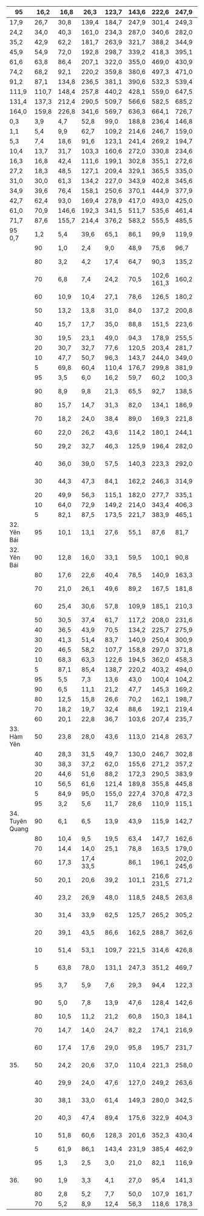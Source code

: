 | 95     | 16,2   | 16,8   | 26,3   | 123,7   | 143,6   | 222,6   | 247,9   | 217,6   | 147,4   | 59,1   | 16,6   | 12,0   | 2251,3   |
|--------|--------|--------|--------|---------|---------|---------|---------|---------|---------|--------|--------|--------|----------|
| 17,9   | 26,7   | 30,8   | 139,4  | 184,7   | 247,9   | 301,4   | 249,3   | 157,3   | 75,1    | 26,2   | 12,9   | 2381,8 | 90       |
| 24,2   | 34,0   | 40,3   | 161,0  | 234,3   | 287,0   | 340,6   | 282,0   | 190,0   | 90,5    | 39,1   | 20,1   | 2443,4 | 80       |
| 35,2   | 42,9   | 62,2   | 181,7  | 263,9   | 321,7   | 388,2   | 344,9   | 221,8   | 130,0   | 50,4   | 21,7   | 2519,7 | 70       |
| 45,9   | 54,9   | 72,0   | 192,8  | 298,7   | 339,2   | 418,3   | 395,1   | 258,0   | 154,4   | 73,9   | 28,9   | 2587,0 | 60       |
| 61,6   | 63,8   | 86,4   | 207,1  | 322,0   | 355,0   | 469,0   | 430,9   | 285,8   | 190,7   | 78,5   | 40,2   | 2714,2 | 50       |
| 74,2   | 68,2   | 92,1   | 220,2  | 359,8   | 380,6   | 497,3   | 471,0   | 309,7   | 215,0   | 101,6  | 48,9   | 2844,7 | 40       |
| 91,2   | 87,1   | 134,8  | 236,5  | 381,1   | 390,6   | 532,3   | 539,4   | 329,0   | 236,8   | 123,7  | 73,0   | 2943,8 | 30       |
| 111,9  | 110,7  | 148,4  | 257,8  | 440,2   | 428,1   | 559,0   | 647,5   | 376,5   | 296,3   | 159,5  | 98,8   | 3162,1 | 20       |
| 131,4  | 137,3  | 212,4  | 290,5  | 509,7   | 566,6   | 582,5   | 685,2   | 526,2   | 373,2   | 195,3  | 168,2  | 3316,5 | 10       |
| 164,0  | 159,8  | 226,8  | 341,6  | 569,7   | 636,3   | 664,1   | 726,7   | 548,2   | 390,9   | 287,4  | 189,3  | 3472,5 | 5        |
| 0,3    | 3,9    | 4,7    | 52,8   | 99,0    | 188,8   | 236,4   | 146,8   | 53,1    | 12,5    | 0,1    | 0,0    | 1406,0 | 95       |
| 1,1    | 5,4    | 9,9    | 62,7   | 109,2   | 214,6   | 246,7   | 159,0   | 69,2    | 18,5    | 2,8    | 0,0    | 1429,7 | 90       |
| 5,3    | 7,4    | 18,6   | 91,6   | 123,1   | 241,4   | 269,2   | 194,7   | 89,4    | 25,0    | 4,6    | 0,4    | 1576,6 | 80       |
| 10,4   | 13,7   | 31,7   | 103,3  | 160,6   | 272,0   | 330,8   | 234,6   | 96,7    | 35,5    | 7,9    | 2,9    | 1619,9 | 70       |
| 16,3   | 16,8   | 42,4   | 111,6  | 199,1   | 302,8   | 355,1   | 272,6   | 110,7   | 44,2    | 11,3   | 4,0    | 1712,9 | 60       |
| 27,2   | 18,3   | 48,5   | 127,1  | 209,4   | 329,1   | 365,5   | 335,0   | 121,6   | 55,5    | 22,0   | 8,1    | 1792,8 | 50       |
| 31,0   | 30,0   | 61,3   | 134,2  | 227,0   | 343,9   | 402,8   | 345,6   | 144,2   | 69,2    | 29,4   | 18,2   | 1828,4 | 40       |
| 34,9   | 39,6   | 76,4   | 158,1  | 250,6   | 370,1   | 444,9   | 377,9   | 163,7   | 77,4    | 48,8   | 24,2   | 1900,2 | 30       |
| 42,7   | 62,4   | 93,0   | 169,4  | 278,9   | 417,0   | 493,0   | 425,0   | 181,0   | 100,2   | 65,5   | 41,6   | 1984,6 | 20       |
| 61,0   | 70,9   | 146,6  | 192,3  | 341,5   | 511,7   | 535,6   | 461,4   | 208,5   | 126,2   | 98,4   | 66,1   | 2021,7 | 10       |
| 71,7   | 87,6   | 155,7  | 214,4  | 376,2   | 583,2   | 555,5   | 485,5   | 219,2   | 151,5   | 118,5  | 96,8   | 2089,4 | 5        |
| 95 0,7 | 1,2    | 5,4    | 39,6   | 65,1    | 86,1    | 99,9    | 119,9   | 111,9   | 18,9    | 1,3    | 0,5    | 1112,8 |          |
|             |   90 | 1,0   | 2,4   | 9,0   | 48,9   | 75,6        | 96,7   | 118,9       | 147,0       | 129,0       | 33,1   | 3,0   | 0,6   | 1185,3   |
|             |   80 | 3,2   | 4,2   | 17,4  | 64,7   | 90,3        | 135,2  | 138,9 182,6 | 149,9       | 54,5        | 9,4    |       | 1,7   | 1295,5   |
|             |   70 | 6,8   | 7,4   | 24,2  | 70,5   | 102,6 161,3 | 160,2  | 225,8       | 179,0       | 70,1        | 15,4   |       | 2,3   | 1392,6   |
|             |   60 | 10,9  | 10,4  | 27,1  | 78,6   | 126,5       | 180,2  | 190,1       | 258,0 188,7 | 82,6        | 24,5   |       | 3,3   | 1434,3   |
|             |   50 | 13,2  | 13,8  | 31,0  | 84,0   | 137,2       | 200,8  | 213,9       | 302,5       | 204,7       | 102,5  | 30,9  | 5,3   | 1487,4   |
|             |   40 | 15,7  | 17,7  | 35,0  | 88,8   | 151,5       | 223,6  | 238,9       | 339,2       | 227,5 127,6 |        | 34,4  | 14,9  | 1520,8   |
|             |   30 | 19,5  | 23,1  | 49,0  | 94,3   | 178,9       | 255,5  | 260,5       | 386,7       | 264,4       | 162,9  | 43,1  | 25,2  | 1619,2   |
|             |   20 | 30,7  | 32,7  | 77,6  | 120,5  | 203,4       | 281,7  | 305,2       | 427,8       | 300,8       | 204,2  | 55,6  | 33,6  | 1712,8   |
|             |   10 | 47,7  | 50,7  | 96,3  | 143,7  | 244,0       | 349,0  | 372,3       | 476,4       | 415,8       | 301,4  | 81,0  | 50,4  | 1826,1   |
|             |    5 | 69,8  | 60,4  | 110,4 | 176,7  | 299,8       | 381,9  | 409,7       | 513,2       | 442,7       | 350,1  | 124,1 | 62,3  | 1955,3   |
|             |   95 | 3,5   | 6,0   | 16,2  | 59,7   | 60,2        | 100,3  | 164,6       | 160,2       | 94,4        | 34,6   | 7,8   | 1,5   | 1432,0   |
|             |   90 | 8,9   | 9,8   | 21,3  | 65,5   | 92,7        | 138,5  | 191,8       | 208,3 127,2 | 41,2        |        | 10,6  | 3,2   | 1621,4   |
|             |   80 | 15,7  | 14,7  | 31,3  | 82,0   | 134,1       | 186,9  | 216,0       | 279,0       | 162,4       | 54,6   | 14,3  | 5,3   | 1708,8   |
|             |   70 | 18,2  | 24,0  | 38,4  | 89,0   | 169,3       | 221,8  | 250,1       | 324,6       | 187,9 80,4  |        | 24,5  | 9,7   | 1770,4   |
|             |   60 | 22,0  | 26,2  | 43,6  | 114,2  | 180,1       | 244,1  | 277,3       | 354,0       | 218,9       | 99,6   | 31,3  | 14,2  | 1869,1   |
|             |   50 | 29,2  | 32,7  | 46,3  | 125,9  | 196,4       | 282,0  | 308,3       | 377,0 245,8 | 120,7       |        | 46,0  | 21,2  | 1996,7   |
|             |   40 | 36,0  | 39,0  | 57,5  | 140,3  | 223,3       | 292,0  | 326,2       | 454,4 287,2 | 152,3       | 52,4   |       | 28,7  | 2063,2   |
|             |   30 | 44,3  | 47,3  | 84,1  | 162,2  | 246,3       | 314,9  | 388,3       | 501,4       | 325,0 173,6 | 70,6   |       | 37,3  | 2124,0   |
|             |   20 | 49,9  | 56,3  | 115,1 | 182,0  | 277,7       | 335,1  | 459,0       | 565,0       | 350,0       | 199,9  | 95,3  | 50,3  | 2328,0   |
|             |   10 | 64,0  | 72,9  | 149,2 | 214,0  | 343,4       | 406,3  | 523,5       | 606,7       | 401,1       | 257,1  | 135,9 | 80,9  | 2488,4   |
|             |    5 | 82,1  | 87,5  | 173,5 | 221,7  | 383,9       | 465,1  | 565,5       | 688,8       | 434,6       | 299,7  | 169,1 | 87,1  | 2549,8   |
| 32. Yên Bái |   95 | 10,1  | 13,1  | 27,6  | 55,1   | 87,6        | 81,7   | 133,4       | 129,0       | 87,7        | 33,9   | 6,8   | 2,2   | 1405,4   |
| 32. Yên Bái |   90 | 12,8  | 16,0  | 33,1  | 59,5   | 100,1       | 90,8   | 159,3       | 214,3       | 133,2       | 42,4   | 8,0   | 4,5   | 1481,4   |
|                 |   80 | 17,6   | 22,6   | 40,4   | 78,5   | 140,9   | 163,3   | 189,3   | 255,4       | 148,1   | 74,5       | 13,2   | 7,0   | 1594,3   |
|                 |   70 | 21,0   | 26,1   | 49,6   | 89,2   | 167,5   | 181,8   | 240,0   | 272,8 186,3 |         | 90,4       | 24,9   | 10,0  | 1756,2   |
|                 |   60 | 25,4   | 30,6   | 57,8   | 109,9  | 185,1   | 210,3   | 262,8   | 318,8 215,8 |         | 115,6 34,7 |        | 15,0  | 1867,1   |
|                 |   50 | 30,5   | 37,4   | 61,7   | 117,2  | 208,0   | 231,6   | 278,0   | 354,0       | 241,8   | 136,5      | 45,3   | 25,4  | 1980,0   |
|                 |   40 | 36,5   | 43,9   | 70,5   | 134,2  | 225,7   | 275,9   | 327,0   | 373,4       | 314,0   | 172,2      | 61,4   | 31,0  | 2045,8   |
|                 |   30 | 41,3   | 51,4   | 83,7   | 140,9  | 250,4   | 300,9   | 354,0   | 407,5       | 353,4   | 205,3      | 83,4   | 42,9  | 2142,8   |
|                 |   20 | 46,5   | 58,2   | 107,7  | 158,8  | 297,0   | 371,8   | 411,9   | 458,0       | 375,4   | 258,5      | 110,2  | 53,0  | 2305,3   |
|                 |   10 | 68,3   | 63,3   | 122,6  | 194,5  | 362,0   | 458,3   | 462,1   | 551,7       | 428,5   | 327,7      | 143,1  | 61,9  | 2413,6   |
|                 |    5 | 87,1   | 85,4   | 138,7  | 220,2  | 403,2   | 494,0   | 554,4   | 661,8       | 506,5   | 357,8      | 165,5  | 70,5  | 2469,1   |
|                 |   95 | 5,5    | 7,3    | 13,6   | 43,0   | 100,4   | 104,2   | 146,5   | 91,5        | 63,7    | 18,8       | 2,7    | 1,1   | 1395,6   |
|                 |   90 | 6,5    | 11,1   | 21,2   | 47,7   | 145,3   | 169,2   | 187,8   | 195,0       | 82,1    | 29,5       | 4,4    | 1,8   | 1477,4   |
|                 |   80 | 12,5   | 15,8   | 26,6   | 70,2   | 162,1   | 198,7   | 242,5   | 213,0       | 117,8   | 49,8       | 9,4    | 4,1   | 1593,6   |
|                 |   70 | 18,2   | 19,7   | 32,4   | 88,6   | 192,1   | 219,4   | 279,1   | 248,7       | 142,6   | 64,2       | 16,5   | 6,1   | 1640,9   |
|                 |   60 | 20,1   | 22,8   | 36,7   | 103,6  | 207,4   | 235,7   | 298,1   | 286,7       | 165,0   | 83,6       | 23,4   | 9,0   | 1723,1   |
| 33. Hàm Yên     |   50 | 23,8   | 28,0   | 43,6   | 113,0  | 214,8   | 263,7   | 311,0   | 316,3       | 194,5   | 102,1      | 34,6   | 13,5  | 1809,6   |
|                 |   40 | 28,3   | 31,5   | 49,7   | 130,0  | 246,7   | 302,8   | 355,7   | 353,7       | 214,6   | 130,5      | 44,1   | 23,1  | 1865,2   |
|                 |   30 | 38,3   | 37,2   | 62,0   | 155,6  | 271,2   | 357,2   | 412,3   | 390,8       | 253,8   | 146,3      | 60,8   | 38,1  | 1909,7   |
|                 |   20 | 44,6   | 51,6   | 88,2   | 172,3  | 290,5   | 383,9   | 465,5   | 403,9       | 268,2   | 171,5      | 74,0   | 49,8  | 2065,1   |
|                 |   10 | 56,5   | 61,6   | 121,4  | 189,8  | 355,8   | 445,8   | 518,1   | 459,9       | 314,6   | 219,0      | 121,8  | 63,2  | 2226,5   |
|                 |    5 | 84,9   | 95,0   | 155,0  | 227,4  | 370,8   | 472,3   | 546,3   | 516,1       | 341,1   | 263,9      | 131,8  | 95,4  | 2341,2   |
|                 |   95 | 3,2    | 5,6    | 11,7   | 28,6   | 110,9   | 115,1   | 137,0   | 144,2       | 80,2    | 10,9       | 1,8    | 0,9   | 1299,1   |
| 34. Tuyên Quang |   90 | 6,1    | 6,5    | 13,9   | 43,9   | 115,9   | 142,7   | 146,1   | 166,1       | 90,7    | 23,5       | 3,8    | 1,9   | 1342,2   |
|                 |   80 | 10,4   | 9,5    | 19,5   | 63,4   | 147,7   | 162,6   | 182,4   | 195,1       | 116,4   | 32,7       | 10,6   | 2,7   | 1456,0   |
|     |   70 | 14,4   | 14,0      | 25,1   | 78,8   | 163,5       | 179,0       | 217,4   | 228,0       | 135,3       | 51,7        | 14,1   | 4,3   | 1496,7   |
|     |   60 | 17,3   | 17,4 33,5 |        | 86,1   | 196,1       | 202,0 245,6 | 268,1   | 148,2       | 87,8        | 21,2        | 6,1    |       | 1538,2   |
|     |   50 | 20,1   | 20,6      | 39,2   | 101,1  | 216,6 231,5 | 271,2       | 297,7   | 166,1       | 119,2       | 28,8        | 8,0    |       | 1595,7   |
|     |   40 | 23,2   | 26,9      | 48,0   | 118,5  | 248,5       | 263,8       | 301,3   | 317,4 177,8 | 136,5       | 45,1        | 22,2   |       | 1695,6   |
|     |   30 | 31,4   | 33,9      | 62,5   | 125,7  | 265,2       | 305,2       | 328,9   | 363,3 208,1 | 155,2       | 66,5        |        | 28,6  | 1750,2   |
|     |   20 | 39,1   | 43,5      | 86,6   | 162,5  | 288,7       | 362,6       | 368,3   | 400,5 254,0 | 175,8       | 80,7        |        | 38,4  | 1889,5   |
|     |   10 | 51,4   | 53,1      | 109,7  | 221,5  | 314,6       | 426,8       | 455,6   | 454,9       | 279,1       | 244,4 121,7 |        | 50,0  | 2040,2   |
|     |    5 | 63,8   | 78,0      | 131,1  | 247,3  | 351,2       | 469,7       | 502,8   | 483,6       | 294,1       | 267,3 145,9 |        | 55,9  | 2187,2   |
|     |   95 | 3,7    | 5,9       | 7,6    | 29,3   | 94,4        | 122,3       | 134,9   | 142,9       | 65,7        | 8,8 2,9     |        | 1,3   | 1309,3   |
|     |   90 | 5,0    | 7,8       | 13,9   | 47,6   | 128,4       | 142,6       | 167,3   | 154,6       | 79,8 13,4   | 4,9         |        | 2,6   | 1329,6   |
|     |   80 | 10,5   | 11,2      | 21,2   | 60,8   | 150,3       | 184,1       | 199,5   | 198,8       | 99,0        | 33,4        | 10,6   | 5,3   | 1415,9   |
|     |   70 | 14,7   | 14,0      | 24,7   | 82,2   | 174,1       | 216,9       | 235,2   | 232,0       | 107,1       | 52,9 14,7   |        | 6,8   | 1512,9   |
|     |   60 | 17,4   | 17,6      | 29,0   | 95,8   | 195,7       | 231,7       | 247,3   | 250,8       | 131,4       | 74,4 24,5   |        | 8,9   | 1575,8   |
| 35. |   50 | 24,2   | 20,6      | 37,0   | 110,4  | 221,3       | 258,0       | 265,1   | 271,2       | 138,0 92,6  | 34,6        |        | 12,9  | 1625,9   |
|     |   40 | 29,9   | 24,0      | 47,6   | 127,0  | 249,2       | 263,6       | 298,2   | 312,1       | 170,1       | 111,4 45,4  |        | 27,7  | 1708,8   |
|     |   30 | 38,1   | 33,0      | 61,4   | 149,3  | 280,0       | 342,5       | 349,1   | 338,5 188,9 | 132,5       | 61,0        |        | 31,2  | 1810,0   |
|     |   20 | 40,3   | 47,4      | 89,4   | 175,6  | 322,9       | 404,3       | 383,6   | 384,7 221,6 | 148,0       | 86,5        | 41,3   |       | 1910,6   |
|     |   10 | 51,8   | 60,6      | 128,3  | 201,6  | 352,3       | 430,4       | 420,8   | 432,0       | 260,0 175,7 | 126,6       | 64,3   |       | 2036,6   |
|     |    5 | 61,9   | 86,1      | 143,4  | 231,9  | 385,4       | 462,9       | 457,9   | 472,8       | 321,0       | 223,3       | 143,4  | 81,8  | 2169,5   |
|     |   95 | 1,3    | 2,5       | 3,0    | 21,0   | 82,1        | 116,9       | 129,3   | 133,0       | 57,5        | 6,1 1,2     |        | 0,5   | 1053,1   |
| 36. |   90 | 1,9    | 3,3       | 4,1    | 27,0   | 95,4        | 141,3       | 135,2   | 138,0 61,9  |             | 9,2         | 2,4    | 0,7   | 1089,4   |
|     |   80 | 2,8    | 5,2       | 7,7    | 50,0   | 107,9       | 161,7       | 184,2   | 158,5       | 81,9        | 28,9        | 9,9    | 2,5   | 1164,6   |
|     |   70 | 5,2    | 8,9       | 12,4   | 56,3   | 118,6       | 178,3       | 189,7   | 176,3       | 87,9        | 38,6        | 14,4   | 3,7   | 1207,4   |
